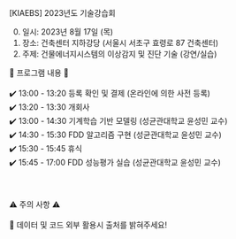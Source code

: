 [KIAEBS] 2023년도 기술강습회<br/>

0. 일시: 2023년 8월 17일 (목)<br/>
1. 장소: 건축센터 지하강당 (서울시 서초구 효령로 87 건축센터)<br/>
2. 주제: 건물에너지시스템의 이상감지 및 진단 기술 (강연/실습)<br/>

🔔 프로그램 내용 🔔<br/>
<br/>
✔️ 13:00 - 13:20 등록 확인 및 결제 (온라인에 의한 사전 등록)<br/>
✔️ 13:20 - 13:30 개회사<br/>
✔️ 13:00 - 14:30 기계학습 기반 모델링 (성균관대학교 윤성민 교수)<br/>
✔️ 14:30 - 15:30 FDD 알고리즘 구현 (성균관대학교 윤성민 교수)<br/>
✔️ 15:30 - 15:45 휴식<br/>
✔️ 15:45 - 17:00 FDD 성능평가 실습 (성균관대학교 윤성민 교수)<br/>
<br/>
<br/>
<br/>
⚠️ 주의 사항 ⚠️<br/>
<br/>
📌 데이터 및 코드 외부 활용시 출처를 밝혀주세요!

